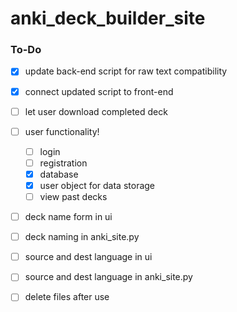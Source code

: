 # anki_deck_builder_site

### To-Do
-[x] update back-end script for raw text compatibility
-[x] connect updated script to front-end 
-[ ] let user download completed deck

-[ ] user functionality!
    -[ ] login
    -[ ] registration
    -[x] database
    -[x] user object for data storage
    -[ ] view past decks

-[ ] deck name form in ui
-[ ] deck naming in anki_site.py
-[ ] source and dest language in ui
-[ ] source and dest language in anki_site.py
-[ ] delete files after use